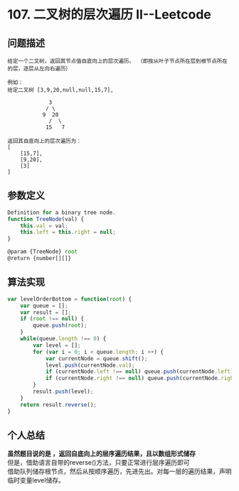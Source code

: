 # 107. 二叉树的层次遍历 II--Leetcode
>
## 问题描述
>
    给定一个二叉树，返回其节点值自底向上的层次遍历。 （即按从叶子节点所在层到根节点所在的层，逐层从左向右遍历）
>
    例如：
    给定二叉树 [3,9,20,null,null,15,7],

                 3
                / \
               9  20
                 /  \
                15   7
>
    返回其自底向上的层次遍历为：
    [
        [15,7],
        [9,20],
        [3]
    ]
>
## 参数定义
>
```javascript
Definition for a binary tree node.
function TreeNode(val) {
    this.val = val;
    this.left = this.right = null;
}

@param {TreeNode} root
@return {number[][]}
```
>
## 算法实现
>
```javascript
var levelOrderBottom = function(root) {
    var queue = [];
    var result = [];
    if (root !== null) {
        queue.push(root);
    }
    while(queue.length !== 0) {
        var level = [];
        for (var i = 0; i < queue.length; i ++) {
            var currentNode = queue.shift();
            level.push(currentNode.val);
            if (currentNode.left !== null) queue.push(currentNode.left);
            if (currentNode.right !== null) queue.push(currentNode.right);
        }
        result.push(level);
    }
    return result.reverse();
}
```
>
## 个人总结
>
__虽然题目说的是 ，返回自底向上的层序遍历结果，且以数组形式储存__  
但是，借助语言自带的reverse()方法，只要正常进行层序遍历即可  
借助队列储存根节点，然后从按顺序遍历，先进先出。对每一层的遍历结果，声明临时变量level储存。
>